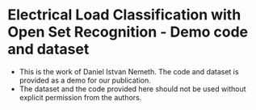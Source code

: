 # Electrical Load Classification with Open Set Recognition - Demo code and dataset
- This is the work of Daniel Istvan Nemeth. The code and dataset is provided as a demo for our publication.
- The dataset and the code provided here should not be used without explicit permission from the authors. 
